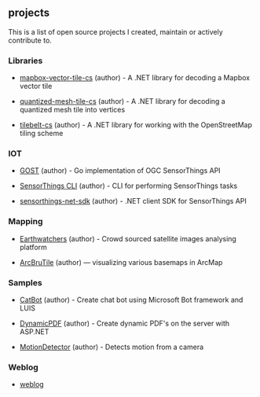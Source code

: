 ## projects

This is a list of open source projects I created, maintain or actively contribute to.

### Libraries
- [mapbox-vector-tile-cs](https://github.com/bertt/mapbox-vector-tile-cs) (author) - A .NET library for decoding a Mapbox vector tile

- [quantized-mesh-tile-cs](https://github.com/bertt/quantized-mesh-tile-cs) (author) - A .NET library for decoding a quantized mesh tile into vertices

- [tilebelt-cs](https://github.com/bertt/tilebelt-cs) (author) - A .NET library for working with the OpenStreetMap tiling scheme 

### IOT
- [GOST](https://github.com/geodan/gost) (author) - Go implementation of OGC SensorThings API

- [SensorThings CLI](https://github.com/geodan/sensorthings-cli) (author) - CLI for performing SensorThings tasks

- [sensorthings-net-sdk](https://github.com/Geodan/sensorthings-net-sdk) (author) - .NET client SDK for SensorThings API 

### Mapping

- [Earthwatchers](https://github.com/Geodan/Earthwatchers) (author) - Crowd sourced satellite images analysing platform

- [ArcBruTile](https://github.com/arcbrutile/arcbrutile) (author) — visualizing various basemaps in ArcMap

### Samples
- [CatBot](https://github.com/bertt/BotDemo) (author) - Create chat bot using Microsoft Bot framework and LUIS

- [DynamicPDF](https://github.com/bertt/DynamicPDF) (author) - Create dynamic PDF's on the server with ASP.NET

- [MotionDetector](https://github.com/bertt/MotionDetector) (author) - Detects motion from a camera

### Weblog

- [weblog](http://bertt.wordpress.com)



